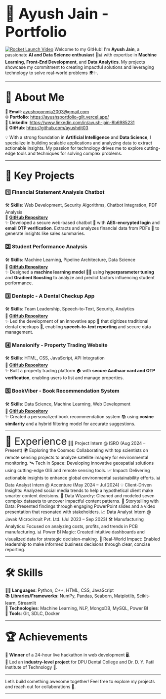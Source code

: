 # <span style="font-size: 48px;">🚀 Ayush Jain - Portfolio</span>  
[![Rocket Launch Video](https://img.youtube.com/vi/VIDEO_ID/0.jpg)](https://www.youtube.com/watch?v=VIDEO_ID)
Welcome to my GitHub! I'm **Ayush Jain**, a passionate **AI and Data Science enthusiast** 🧠📊 with expertise in **Machine Learning**, **Front-End Development**, and **Data Analytics**. My projects showcase my commitment to creating impactful solutions and leveraging technology to solve real-world problems 🌍✨.  

---

## <span style="font-size: 34px;">📖 About Me</span>  

📧 **Email**: [ayushpoonmia2003@gmail.com](mailto:ayushpoonmia2003@gmail.com)  
🌐 **Portfolio**: https://ayushsportfolio-gilt.vercel.app/ <br />
💼 **LinkedIn**: https://www.linkedin.com/in/ayush-jain-8b6985231<br /> 
👾 **GitHub**:  https://github.com/ayushdit03

💡 With a strong foundation in **Artificial Intelligence** and **Data Science**, I specialize in building scalable applications and analyzing data to extract actionable insights. My passion for technology drives me to explore cutting-edge tools and techniques for solving complex problems.  

---

## <span style="font-size: 32px;">🚀 Key Projects</span>  

### 1️⃣ **Financial Statement Analysis Chatbot**  
🛠 **Skills**: Web Development, Security Algorithms, Chatbot Integration, PDF Analysis  
🔗 [**GitHub Repository**](#)  
✨ Developed a secure web-based chatbot 💬 with **AES-encrypted login** and **email OTP verification**. Extracts and analyzes financial data from PDFs 📄 to generate insights like sales summaries.  

### 2️⃣ **Student Performance Analysis**  
🛠 **Skills**: Machine Learning, Pipeline Architecture, Data Science  
🔗 [**GitHub Repository**](#)  
✨ Designed a **machine learning model** 🧑‍💻 using **hyperparameter tuning** and **Gradient Boosting** to analyze and predict factors influencing student performance.  

### 3️⃣ **Dentepic - A Dental Checkup App**  
🛠 **Skills**: Team Leadership, Speech-to-Text, Security, Analytics  
🔗 [**GitHub Repository**](#)  
✨ Led the development of an innovative app 📱 that digitizes traditional dental checkups 🦷, enabling **speech-to-text reporting** and secure data management.  

### 4️⃣ **Mansionify - Property Trading Website**  
🛠 **Skills**: HTML, CSS, JavaScript, API Integration  
🔗 [**GitHub Repository**](#)  
✨ Built a property trading platform 🏠 with **secure Aadhaar card and OTP verification**, enabling users to list and manage properties.  

### 5️⃣ **BookViber - Book Recommendation System**  
🛠 **Skills**: Data Science, Machine Learning, Web Development  
🔗 [**GitHub Repository**](#)  
✨ Created a personalized book recommendation system 📚 using **cosine similarity** and a hybrid filtering model for accurate suggestions.  

---

<span style="font-size: 32px;">💼 Experience</span>
👨‍🚀 Project Intern @ ISRO (Aug 2024 – Present)
🌍 Exploring the Cosmos: Collaborating with top scientists on remote sensing projects to analyze satellite imagery for environmental monitoring.
🛰️ Tech in Space: Developing innovative geospatial solutions using cutting-edge GIS and remote sensing tools.
📈 Impact: Delivering actionable insights to enhance global environmental sustainability efforts.
📊 Data Analyst Intern @ Accenture (May 2024 – Jul 2024)
💡 Client-Driven Insights: Analyzed social media trends to help a hypothetical client make smarter content decisions.
📂 Data Wizardry: Cleaned and modeled seven complex datasets to uncover impactful content patterns.
🎥 Storytelling with Data: Presented findings through engaging PowerPoint slides and a video presentation that resonated with stakeholders.
📈 Data Analyst Intern @ Javak Microcircuit Pvt. Ltd. (Jul 2023 – Sep 2023)
🛠️ Manufacturing Analytics: Focused on analyzing costs, profits, and trends in PCB manufacturing.
📊 Power BI Magic: Created intuitive dashboards and visualized data for strategic decision-making.
🎯 Real-World Impact: Enabled leadership to make informed business decisions through clear, concise reporting.

---

## <span style="font-size: 32px;">🛠 Skills</span>  

🧑‍💻 **Languages**: Python, C++, HTML, CSS, JavaScript  
📚 **Libraries/Frameworks**: NumPy, Pandas, Seaborn, Matplotlib, Scikit-learn, Streamlit  
🧠 **Technologies**: Machine Learning, NLP, MongoDB, MySQL, Power BI  
🔧 **Tools**: Git, SDLC, Docker  

---

## <span style="font-size: 32px;">🏆 Achievements</span>  

🏅 **Winner** of a 24-hour live hackathon in web development 🖥️.  
🌟 Led an **industry-level project** for DPU Dental College and Dr. D. Y. Patil Institute of Technology 🏥.  

---

Let’s build something awesome together! Feel free to explore my projects and reach out for collaborations 🤝.  

---

